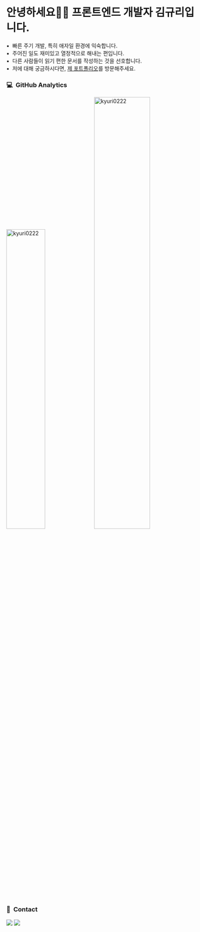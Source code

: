 <div>
  <h1>안녕하세요🖐🏻  프론트엔드 개발자 김규리입니다.
</h1>
▪️ &nbsp;빠른 주기 개발, 특히 애자일 환경에 익숙합니다.<br/>
▪️ &nbsp;주어진 일도 재미있고 열정적으로 해내는 편입니다.<br/>
▪️ &nbsp;다른 사람들이 읽기 편한 문서를 작성하는 것을 선호합니다.<br/>
▪️ &nbsp;저에 대해 궁금하시다면, <a href="https://www.notion.so/Kyuri-Kim-ce53e5b5aa9b43c889f38cf6e9007a91"> 제 포트폴리오</a>를 방문해주세요.
  
### 💻 &nbsp;GitHub Analytics
  <p>
    <img src="https://github-readme-stats.always0ne.vercel.app/api/top-langs/?username=kyuri0222&layout=compact&hide=html&langs_count=6" alt="kyuri0222" width="45%" />
   <img src="https://github-readme-stats.vercel.app/api?username=kyuri0222&show_icons=true" alt="kyuri0222"  width="54%"/>
  </p>
</div>

### 🤝 &nbsp;Contact
<a href="mailto:kuri222@naver.com"><img src="https://img.shields.io/badge/-kuri222@naver.com-E4405F?style=flat&logo=Gmail&logoColor=white"/></a>
<a href="https://instagram.com/kyuriful_"><img src="https://img.shields.io/badge/-@kyuriful__-E4405F?style=flat&logo=Instagram&logoColor=white"/></a>
